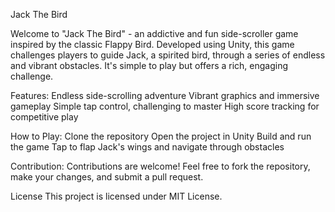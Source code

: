 Jack The Bird

Welcome to "Jack The Bird" - an addictive and fun side-scroller game inspired by the classic Flappy Bird. Developed using Unity, this game challenges players to guide Jack, a spirited bird, through a series of endless and vibrant obstacles. It's simple to play but offers a rich, engaging challenge.

Features:
Endless side-scrolling adventure
Vibrant graphics and immersive gameplay
Simple tap control, challenging to master
High score tracking for competitive play

How to Play:
Clone the repository
Open the project in Unity
Build and run the game
Tap to flap Jack's wings and navigate through obstacles

Contribution:
Contributions are welcome! Feel free to fork the repository, make your changes, and submit a pull request.

License
This project is licensed under MIT License.
